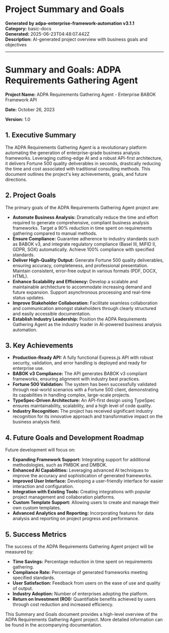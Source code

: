 # Project Summary and Goals

**Generated by adpa-enterprise-framework-automation v3.1.1**  
**Category:** basic-docs  
**Generated:** 2025-06-23T04:48:07.442Z  
**Description:** AI-generated project overview with business goals and objectives

---

# Summary and Goals: ADPA Requirements Gathering Agent

**Project Name:** ADPA Requirements Gathering Agent - Enterprise BABOK Framework API

**Date:** October 26, 2023

**Version:** 1.0


## 1. Executive Summary

The ADPA Requirements Gathering Agent is a revolutionary platform automating the generation of enterprise-grade business analysis frameworks.  Leveraging cutting-edge AI and a robust API-first architecture, it delivers Fortune 500 quality deliverables in seconds, drastically reducing the time and cost associated with traditional consulting methods.  This document outlines the project's key achievements, goals, and future directions.


## 2. Project Goals

The primary goals of the ADPA Requirements Gathering Agent project are:

* **Automate Business Analysis:**  Dramatically reduce the time and effort required to generate comprehensive, compliant business analysis frameworks.  Target a 90% reduction in time spent on requirements gathering compared to manual methods.
* **Ensure Compliance:** Guarantee adherence to industry standards such as BABOK v3, and integrate regulatory compliance (Basel III, MiFID II, GDPR, SOX) automatically.  Achieve 100% compliance with specified standards.
* **Deliver High-Quality Output:** Generate Fortune 500 quality deliverables, ensuring accuracy, completeness, and professional presentation.  Maintain consistent, error-free output in various formats (PDF, DOCX, HTML).
* **Enhance Scalability and Efficiency:** Develop a scalable and maintainable architecture to accommodate increasing demand and future expansion.  Support asynchronous processing and real-time status updates.
* **Improve Stakeholder Collaboration:** Facilitate seamless collaboration and communication amongst stakeholders through clearly structured and easily accessible documentation.
* **Establish Industry Leadership:** Position the ADPA Requirements Gathering Agent as the industry leader in AI-powered business analysis automation.


## 3. Key Achievements

* **Production-Ready API:** A fully functional Express.js API with robust security, validation, and error handling is deployed and ready for enterprise use.
* **BABOK v3 Compliance:**  The API generates BABOK v3 compliant frameworks, ensuring alignment with industry best practices.
* **Fortune 500 Validation:**  The system has been successfully validated through real-world scenarios with a Fortune 500 client, demonstrating its capabilities in handling complex, large-scale projects.
* **TypeSpec-Driven Architecture:**  An API-first design using TypeSpec ensures maintainability, scalability, and a high level of code quality.
* **Industry Recognition:** The project has received significant industry recognition for its innovative approach and transformative impact on the business analysis field.


## 4. Future Goals and Development Roadmap

Future development will focus on:

* **Expanding Framework Support:** Integrating support for additional methodologies, such as PMBOK and DMBOK.
* **Enhanced AI Capabilities:** Leveraging advanced AI techniques to improve the accuracy and sophistication of generated frameworks.
* **Improved User Interface:** Developing a user-friendly interface for easier interaction and configuration.
* **Integration with Existing Tools:**  Creating integrations with popular project management and collaboration platforms.
* **Custom Template Support:** Allowing users to create and manage their own custom templates.
* **Advanced Analytics and Reporting:**  Incorporating features for data analysis and reporting on project progress and performance.


## 5.  Success Metrics

The success of the ADPA Requirements Gathering Agent project will be measured by:

* **Time Savings:** Percentage reduction in time spent on requirements gathering.
* **Compliance Rate:** Percentage of generated frameworks meeting specified standards.
* **User Satisfaction:** Feedback from users on the ease of use and quality of output.
* **Industry Adoption:** Number of enterprises adopting the platform.
* **Return on Investment (ROI):**  Quantifiable benefits achieved by users through cost reduction and increased efficiency.


This Summary and Goals document provides a high-level overview of the ADPA Requirements Gathering Agent project.  More detailed information can be found in the accompanying documentation.
